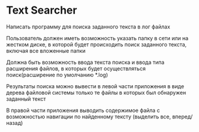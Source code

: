 # Text Searcher

Написать программу для поиска заданного текста в лог файлах

Пользователь должен иметь возможность указать папку в сети или на жестком диске, в которой будет происходить поиск заданного текста, включая все вложенные папки

Должна быть возможность ввода текста поиска и ввода типа расширения файлов, в которых будет осуществляться поиск(расширение по умолчанию *.log)

Результаты поиска можно вывести в левой части приложения в виде дерева файловой системы только те файлы в которых был обнаружен заданный текст

В правой части приложения выводить содержимое файла с возможностью навигации по найденному тексту (выделить все, вперед/назад)


